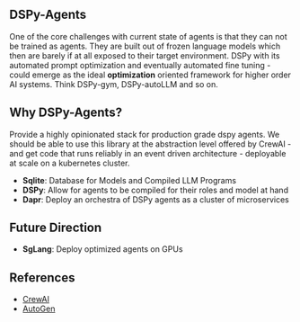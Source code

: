 ## DSPy-Agents
One of the core challenges with current state of agents is that they can not be trained as agents. They are built out of frozen language models which then are barely if at all exposed to their target environment. DSPy with its automated prompt optimization and eventually automated fine tuning - could emerge as the ideal **optimization** oriented framework for higher order AI systems. Think DSPy-gym, DSPy-autoLLM and so on.

## Why DSPy-Agents?
Provide a highly opinionated stack for production grade dspy agents. We should be able to use this library at the abstraction level offered by CrewAI - and get code that runs reliably in an event driven architecture - deployable at scale on a kubernetes cluster.
- **Sqlite**: Database for Models and Compiled LLM Programs
- **DSPy**: Allow for agents to be compiled for their roles and model at hand
- **Dapr**: Deploy an orchestra of DSPy agents as a cluster of microservices

## Future Direction
- **SgLang**: Deploy optimized agents on GPUs

## References
- [CrewAI]()
- [AutoGen]()
